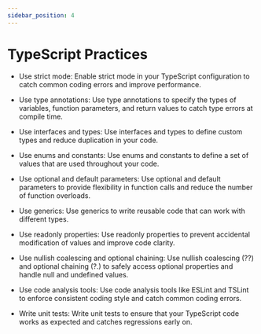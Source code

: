```yaml
---
sidebar_position: 4
---
```


# TypeScript Practices

- Use strict mode: Enable strict mode in your TypeScript configuration to catch common coding errors and improve performance.

- Use type annotations: Use type annotations to specify the types of variables, function parameters, and return values to catch type errors at compile time.

- Use interfaces and types: Use interfaces and types to define custom types and reduce duplication in your code.

- Use enums and constants: Use enums and constants to define a set of values that are used throughout your code.

- Use optional and default parameters: Use optional and default parameters to provide flexibility in function calls and reduce the number of function overloads.

- Use generics: Use generics to write reusable code that can work with different types.

- Use readonly properties: Use readonly properties to prevent accidental modification of values and improve code clarity.

- Use nullish coalescing and optional chaining: Use nullish coalescing (??) and optional chaining (?.) to safely access optional properties and handle null and undefined values.

- Use code analysis tools: Use code analysis tools like ESLint and TSLint to enforce consistent coding style and catch common coding errors.

- Write unit tests: Write unit tests to ensure that your TypeScript code works as expected and catches regressions early on.
